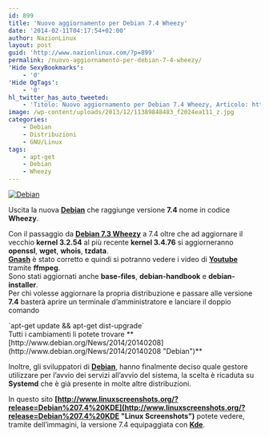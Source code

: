 ```yaml
---
id: 899
title: 'Nuovo aggiornamento per Debian 7.4 Wheezy'
date: '2014-02-11T04:17:54+02:00'
author: NazionLinux
layout: post
guid: 'http://www.nazionlinux.com/?p=899'
permalink: /nuovo-aggiornamento-per-debian-7-4-wheezy/
'Hide SexyBookmarks':
    - '0'
'Hide OgTags':
    - '0'
hl_twitter_has_auto_tweeted:
    - 'Titolo: Nuovo aggiornamento per Debian 7.4 Wheezy, Articolo: http://www.nazionlinux.com/?p=899'
image: /wp-content/uploads/2013/12/11389848483_f2024ea111_z.jpg
categories:
    - Debian
    - Distribuzioni
    - GNU/Linux
tags:
    - apt-get
    - Debian
    - Wheezy
---
```


[![Debian](https://i0.wp.com/farm4.staticflickr.com/3777/11389848483_5f70765d8e_o.jpg?resize=635%2C307 "Debian")](http://www.flickr.com/photos/12418137@N07/11389848483/ "Debian")

Uscita la nuova **[Debian](http://www.debian.org/ "Debian")** che raggiunge versione **7.4** nome in codice **Wheezy**.

Con il passaggio da **[Debian 7.3 Wheezy](http://www.nazionlinux.com/debian-si-aggiorna-alla-versione-7-3/ "Debian si aggiorna alla versione 7.3")** a 7.4 oltre che ad aggiornare il vecchio **kernel 3.2.54** al più recente **kernel 3.4.76** si aggiorneranno **openssl**, **wget**, **whois**, **tzdata**.  
**[Gnash](http://www.nazionlinux.com/alternative-adobe-flash-player-su-gnulinux/ "Alternative Adobe Flash Player su GNU/Linux")** è stato corretto e quindi si potranno vedere i video di **[Youtube](http://www.youtube.com "Youtube")** tramite **ffmpeg**.  
Sono stati aggiornati anche **base-files**, **debian-handbook** e **debian-installer**.  
Per chi volesse aggiornare la propria distribuzione e passare alle versione **7.4** basterà aprire un terminale d’amministratore e lanciare il doppio comando

<div class="wp-terminal">`apt-get update && apt-get dist-upgrade`</div>Tutti i cambiamenti li potete trovare **[http://www.debian.org/News/2014/20140208](http://www.debian.org/News/2014/20140208 "Debian")**

Inoltre, gli sviluppatori di **[Debian](http://www.debian.org "Debian")**, hanno finalmente deciso quale gestore utilizzare per l’avvio dei servizi all’avvio del sistema, la scelta è ricaduta su **Systemd** che è già presente in molte altre distribuzioni.

In questo sito **[http://www.linuxscreenshots.org/?release=Debian%207.4%20KDE](http://www.linuxscreenshots.org/?release=Debian%207.4%20KDE "Linux Screenshots")** potete vedere, tramite dell’immagini, la versione 7.4 equipaggiata con **[Kde](http://www.kde.org/ "Kde")**.
